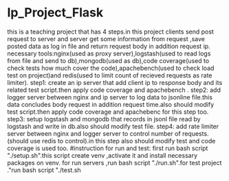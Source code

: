 # Ip_Project_Flask
‫this is a teaching project that has 4 steps.in this project clients send post request to server and server get some information from request ,save posted
data as log in file and return request body in addition request ip.
necessary tools:nginx(used as proxy server),logstash(used to read logs from file and send to db),mongodb(used as db),code coverage(used to check tests 
how much cover the code),apachebench(used to check load test on project)and redis(used to limit count of recieved requests as rate limiter).
step1:
  create an ip server that add client ip to response body and its related test script.then apply code coverage and apachebench .
step2:
  add logger server between nginx and ip server to log data to jsonline file.this data concludes body request in addition request time.also should modify
  test script.then apply code coverage and apachebenc for this step too.
step3:
  setup logstash and mongodb that  records in jsonl file read by logstash and write in db.also should modify test file.
step4:
  add rate limiter server between nginx and logger server to control number of requests.(should use redis to control).in this step also should modify test
  and code coverage is used too.
#instruction for run and test:
 first run bash script "./setup.sh".this script create venv ,activate it and install necessary packages on venv.
 for run servers ,run bash script "./run.sh".for test project run bash script "./test.sh".
